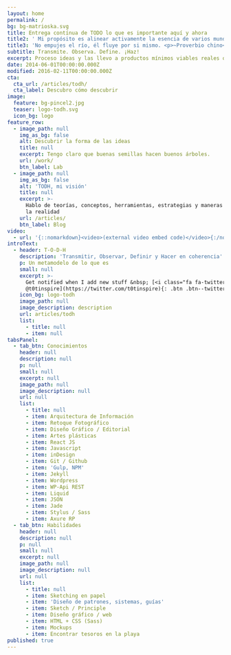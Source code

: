 ```yaml
---
layout: home
permalink: /
bg: bg-matrioska.svg
title: Entrega contínua de TODO lo que es importante aquí y ahora
title2: ' Mi propósito es alinear activamente la esencia de varios mundos: <ul> <li>Arte y creación</li> <li>Prototipado evolutivo</li> <li>Diseño web UI/UX</li> <li>Maquetación Front-end</li> <li>Procesos y metodos ágiles</li> <li>Conciencia y meditación</li> </ul> '
title3: 'No empujes el río, él fluye por si mismo. <p>~Proverbio chino</p>'
subtitle: Transmite. Observa. Define. ¡Haz!
excerpt: Proceso ideas y las llevo a productos mínimos viables reales que evolucionan.
date: 2014-06-01T00:00:00.000Z
modified: 2016-02-11T00:00:00.000Z
cta:
  cta_url: /articles/todh/
  cta_label: Descubro cómo descubrir
image:
  feature: bg-pincel2.jpg
  teaser: logo-todh.svg
  icon_bg: logo
feature_row:
  - image_path: null
    img_as_bg: false
    alt: Descubrir la forma de las ideas
    title: null
    excerpt: Tengo claro que buenas semillas hacen buenos árboles.
    url: /work/
    btn_label: Lab
  - image_path: null
    img_as_bg: false
    alt: 'TODH, mi visión'
    title: null
    excerpt: >-
      Hablo de teorías, conceptos, herramientas, estrategias y maneras de pensar
      la realidad
    url: /articles/
    btn_label: Blog
video:
  - url: '{::nomarkdown}<video>(external video embed code)</video>{:/nomarkdown}'
introText:
  - header: T-O-D-H
    description: 'Transmitir, Observar, Definir y Hacer en coherencia'
    p: Un metamodelo de lo que es
    small: null
    excerpt: >-
      Get notified when I add new stuff &nbsp; [<i class="fa fa-twitter"></i>
      @t0tinspire](https://twitter.com/t0tinspire){: .btn .btn--twitter}
    icon_bg: logo-todh
    image_path: null
    image_description: description
    url: articles/todh
    list:
      - title: null
      - item: null
tabsPanel:
  - tab_btn: Conocimientos
    header: null
    description: null
    p: null
    small: null
    excerpt: null
    image_path: null
    image_description: null
    url: null
    list:
      - title: null
      - item: Arquitectura de Información
      - item: Retoque Fotográfico
      - item: Diseño Gráfico / Editorial
      - item: Artes plásticas
      - item: React JS
      - item: Javascript
      - item: inDesign
      - item: Git / Github
      - item: 'Gulp, NPM'
      - item: Jekyll
      - item: Wordpress
      - item: WP-Api REST
      - item: Liquid
      - item: JSON
      - item: Jade
      - item: Stylus / Sass
      - item: Axure RP
  - tab_btn: Habilidades
    header: null
    description: null
    p: null
    small: null
    excerpt: null
    image_path: null
    image_description: null
    url: null
    list:
      - title: null
      - item: Sketching en papel
      - item: 'Diseño de patrones, sistemas, guías'
      - item: Sketch / Principle
      - item: Diseño gráfico / web
      - item: HTML + CSS (Sass)
      - item: Mockups
      - item: Encontrar tesoros en la playa
published: true
---
```

